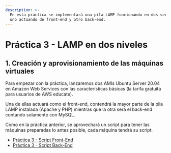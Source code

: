 ```yaml
---
description: >-
  En esta práctica se implementará una pila LAMP funcionando en dos servidores,
  uno actuando de front-end y otro back-end.
---
```


# Práctica 3 - LAMP en dos niveles

## 1. Creación y aprovisionamiento de las máquinas virtuales

Para empezar con la práctica, lanzaremos dos AMIs Ubuntu Server 20.04 en Amazon Web Services con las características básicas \(la tarifa gratuita para usuarios de AWS educate\).

Una de ellas actuará como el front-end, contendrá la mayor parte de la pila LAMP instalada \(Apache y PHP\) mientras que la otra será el back-end contando solamente con MySQL.

Como en la práctica anterior, se aprovechará un script para tener las máquinas preparadas lo antes posible, cada máquina tendrá su script.

* [Práctica 3 - Script Front-End](practica-3-script-front-end.md)
* [Práctica 3 - Script Back-End](practica-3-script-back-end.md)




